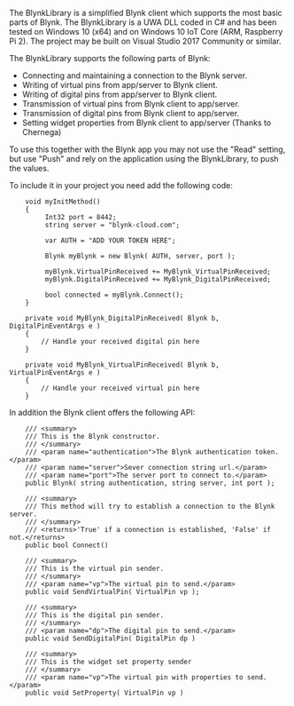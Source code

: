 The BlynkLibrary is a simplified Blynk client which supports the most basic parts of Blynk. The BlynkLibrary is a UWA DLL coded in C# and has been tested on Windows 10 (x64) and on Windows 10 IoT Core (ARM, Raspberry Pi 2). The project may be built on Visual Studio 2017 Community or similar.

The BlynkLibrary supports the following parts of Blynk:
  - Connecting and maintaining a connection to the Blynk server.
  - Writing of virtual pins from app/server to Blynk client.
  - Writing of digital pins from app/server to Blynk client.
  - Transmission of virtual pins from Blynk client to app/server.
  - Transmission of digital pins from Blynk client to app/server.
  - Setting widget properties from Blynk client to app/server (Thanks to Chernega)

To use this together with the Blynk app you may not use the "Read" setting, but use "Push" and rely on the application using the BlynkLibrary, to push the values.

To include it in your project you need add the following code:

        void myInitMethod()
        {
             Int32 port = 8442;
             string server = "blynk-cloud.com";

             var AUTH = "ADD YOUR TOKEN HERE";

             Blynk myBlynk = new Blynk( AUTH, server, port );

             myBlynk.VirtualPinReceived += MyBlynk_VirtualPinReceived;
             myBlynk.DigitalPinReceived += MyBlynk_DigitalPinReceived;

             bool connected = myBlynk.Connect();
        }

        private void MyBlynk_DigitalPinReceived( Blynk b, DigitalPinEventArgs e )
        {
            // Handle your received digital pin here
        }

        private void MyBlynk_VirtualPinReceived( Blynk b, VirtualPinEventArgs e )
        {
            // Handle your received virtual pin here
        }
  
  In addition the Blynk client offers the following API:
  
        /// <summary>
        /// This is the Blynk constructor.
        /// </summary>
        /// <param name="authentication">The Blynk authentication token.</param>
        /// <param name="server">Sever connection string url.</param>
        /// <param name="port">The server port to connect to.</param>
        public Blynk( string authentication, string server, int port );

        /// <summary>
        /// This method will try to establish a connection to the Blynk server.
        /// </summary>
        /// <returns>'True' if a connection is established, 'False' if not.</returns>
        public bool Connect()
        
        /// <summary>
        /// This is the virtual pin sender.
        /// </summary>
        /// <param name="vp">The virtual pin to send.</param>
        public void SendVirtualPin( VirtualPin vp );
        
        /// <summary>
        /// This is the digital pin sender.
        /// </summary>
        /// <param name="dp">The digital pin to send.</param>
        public void SendDigitalPin( DigitalPin dp )
        
        /// <summary>
        /// This is the widget set property sender
        /// </summary>
        /// <param name="vp">The virtual pin with properties to send.</param>
        public void SetProperty( VirtualPin vp )

